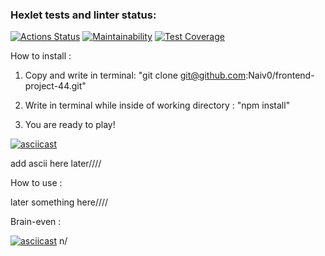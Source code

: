 ### Hexlet tests and linter status:
[![Actions Status](https://github.com/Naiv0/frontend-project-44/workflows/hexlet-check/badge.svg)](https://github.com/Naiv0/frontend-project-44/actions)
[![Maintainability](https://api.codeclimate.com/v1/badges/afef6a41dc4ee99ee9a5/maintainability)](https://codeclimate.com/github/Naiv0/frontend-project-44/maintainability)
[![Test Coverage](https://api.codeclimate.com/v1/badges/afef6a41dc4ee99ee9a5/test_coverage)](https://codeclimate.com/github/Naiv0/frontend-project-44/test_coverage)  

How to install :  

1. Copy and write in terminal: "git clone git@github.com:Naiv0/frontend-project-44.git"  

2. Write in terminal while inside of working directory : "npm install"  

3. You are ready to play!  

[![asciicast](https://asciinema.org/a/2yuigmLmOK8FgO5dtOjR5Iyjs.svg)](https://asciinema.org/a/2yuigmLmOK8FgO5dtOjR5Iyjs)  


add ascii here later////  

How to use :  

later something here////  

Brain-even :  

[![asciicast](https://asciinema.org/a/xty6nQXxSywthGdhR70u7OHjJ.svg)](https://asciinema.org/a/xty6nQXxSywthGdhR70u7OHjJ) n/
